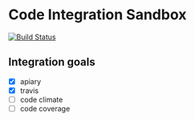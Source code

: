 # Code Integration Sandbox

[![Build Status](https://travis-ci.org/stda/code-integration.svg?branch=master)](https://travis-ci.org/stda/code-integration)

## Integration goals

- [x] apiary
- [x] travis
- [ ] code climate
- [ ] code coverage
